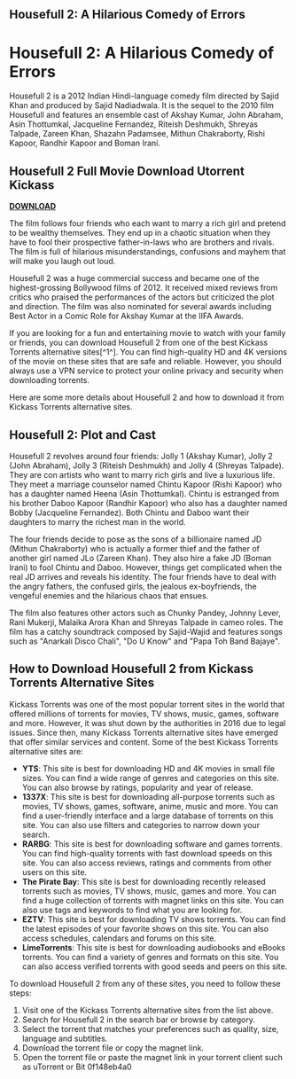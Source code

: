 ## Housefull 2: A Hilarious Comedy of Errors

  
# Housefull 2: A Hilarious Comedy of Errors
 
Housefull 2 is a 2012 Indian Hindi-language comedy film directed by Sajid Khan and produced by Sajid Nadiadwala. It is the sequel to the 2010 film Housefull and features an ensemble cast of Akshay Kumar, John Abraham, Asin Thottumkal, Jacqueline Fernandez, Riteish Deshmukh, Shreyas Talpade, Zareen Khan, Shazahn Padamsee, Mithun Chakraborty, Rishi Kapoor, Randhir Kapoor and Boman Irani.
 
## Housefull 2 Full Movie Download Utorrent Kickass


[**DOWNLOAD**](https://www.google.com/url?q=https%3A%2F%2Fssurll.com%2F2tKEz4&sa=D&sntz=1&usg=AOvVaw2RBdJunX2ybYrBCuySGpZK)

 
The film follows four friends who each want to marry a rich girl and pretend to be wealthy themselves. They end up in a chaotic situation when they have to fool their prospective father-in-laws who are brothers and rivals. The film is full of hilarious misunderstandings, confusions and mayhem that will make you laugh out loud.
 
Housefull 2 was a huge commercial success and became one of the highest-grossing Bollywood films of 2012. It received mixed reviews from critics who praised the performances of the actors but criticized the plot and direction. The film was also nominated for several awards including Best Actor in a Comic Role for Akshay Kumar at the IIFA Awards.
 
If you are looking for a fun and entertaining movie to watch with your family or friends, you can download Housefull 2 from one of the best Kickass Torrents alternative sites[^1^]. You can find high-quality HD and 4K versions of the movie on these sites that are safe and reliable. However, you should always use a VPN service to protect your online privacy and security when downloading torrents.

Here are some more details about Housefull 2 and how to download it from Kickass Torrents alternative sites.
 
## Housefull 2: Plot and Cast
 
Housefull 2 revolves around four friends: Jolly 1 (Akshay Kumar), Jolly 2 (John Abraham), Jolly 3 (Riteish Deshmukh) and Jolly 4 (Shreyas Talpade). They are con artists who want to marry rich girls and live a luxurious life. They meet a marriage counselor named Chintu Kapoor (Rishi Kapoor) who has a daughter named Heena (Asin Thottumkal). Chintu is estranged from his brother Daboo Kapoor (Randhir Kapoor) who also has a daughter named Bobby (Jacqueline Fernandez). Both Chintu and Daboo want their daughters to marry the richest man in the world.
 
The four friends decide to pose as the sons of a billionaire named JD (Mithun Chakraborty) who is actually a former thief and the father of another girl named JLo (Zareen Khan). They also hire a fake JD (Boman Irani) to fool Chintu and Daboo. However, things get complicated when the real JD arrives and reveals his identity. The four friends have to deal with the angry fathers, the confused girls, the jealous ex-boyfriends, the vengeful enemies and the hilarious chaos that ensues.
 
The film also features other actors such as Chunky Pandey, Johnny Lever, Rani Mukerji, Malaika Arora Khan and Shreyas Talpade in cameo roles. The film has a catchy soundtrack composed by Sajid-Wajid and features songs such as "Anarkali Disco Chali", "Do U Know" and "Papa Toh Band Bajaye".
 
## How to Download Housefull 2 from Kickass Torrents Alternative Sites
 
Kickass Torrents was one of the most popular torrent sites in the world that offered millions of torrents for movies, TV shows, music, games, software and more. However, it was shut down by the authorities in 2016 due to legal issues. Since then, many Kickass Torrents alternative sites have emerged that offer similar services and content. Some of the best Kickass Torrents alternative sites are:
 
- **YTS**: This site is best for downloading HD and 4K movies in small file sizes. You can find a wide range of genres and categories on this site. You can also browse by ratings, popularity and year of release.
- **1337X**: This site is best for downloading all-purpose torrents such as movies, TV shows, games, software, anime, music and more. You can find a user-friendly interface and a large database of torrents on this site. You can also use filters and categories to narrow down your search.
- **RARBG**: This site is best for downloading software and games torrents. You can find high-quality torrents with fast download speeds on this site. You can also access reviews, ratings and comments from other users on this site.
- **The Pirate Bay**: This site is best for downloading recently released torrents such as movies, TV shows, music, games and more. You can find a huge collection of torrents with magnet links on this site. You can also use tags and keywords to find what you are looking for.
- **EZTV**: This site is best for downloading TV shows torrents. You can find the latest episodes of your favorite shows on this site. You can also access schedules, calendars and forums on this site.
- **LimeTorrents**: This site is best for downloading audiobooks and eBooks torrents. You can find a variety of genres and formats on this site. You can also access verified torrents with good seeds and peers on this site.

To download Housefull 2 from any of these sites, you need to follow these steps:

1. Visit one of the Kickass Torrents alternative sites from the list above.
2. Search for Housefull 2 in the search bar or browse by category.
3. Select the torrent that matches your preferences such as quality, size, language and subtitles.
4. Download the torrent file or copy the magnet link.
5. Open the torrent file or paste the magnet link in your torrent client such as uTorrent or Bit 0f148eb4a0
